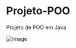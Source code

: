# Projeto-POO
Projeto de POO em Java

![image](https://github.com/user-attachments/assets/070d9f7b-b590-4428-af54-eb9467899cc7)
